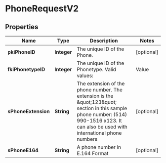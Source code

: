 

# PhoneRequestV2

## Properties

Name | Type | Description | Notes
------------ | ------------- | ------------- | -------------
**pkiPhoneID** | **Integer** | The unique ID of the Phone. |  [optional]
**fkiPhonetypeID** | **Integer** | The unique ID of the Phonetype.  Valid values:  |Value|Description| |-|-| |1|Office| |2|Home| |3|Mobile| |4|Fax| |5|Pager| |6|Toll Free| | 
**sPhoneExtension** | **String** | The extension of the phone number.  The extension is the \&quot;123\&quot; section in this sample phone number: (514) 990-1516 x123.  It can also be used with international phone numbers |  [optional]
**sPhoneE164** | **String** | A phone number in E.164 Format |  [optional]




